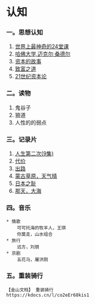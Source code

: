 # 认知

### 一。思想认知

1. [世界上最神奇的24堂课](https://www.bilibili.com/video/BV17q4y1w7Gd)
2. [哈佛大学,迈克尔·桑德尔](https://www.bilibili.com/video/BV1ct4y167fM)
3. [资本的故事](https://www.bilibili.com/video/BV1mW411J7ED)
4. [致富之道](https://www.bilibili.com/video/BV1iE411R7kT)
5. [21世纪资本论](https://www.bilibili.com/video/BV1pp4y1s73y)

### 二。读物

1. 鬼谷子
2. 狼道
3. 人性的的弱点

### 三。记录片

1. [人生第二次(9集)](https://www.bilibili.com/bangumi/play/ep511530)
2. [代价](https://www.bilibili.com/video/BV1jS4y1i78r)
3. [出路](https://www.bilibili.com/video/BV1gP4y1s7dV)
4. [蒙古草原，天气晴](https://www.bilibili.com/video/BV12P4y1p7FG)
5. [日本之耻](https://www.iqiyi.com/v_19rwy0ymd4.html)
6. [那天，大海](https://www.bilibili.com/video/BV1Wp411R7R9)

### 四。音乐

```
* 情歌
	可可托海的牧羊人，王琪
	你莫走，山水组合
* 旅行
	远方，刘朋
* 京剧
	五花马，屠洪刚
```

### 五。重装骑行

```
【金山文档】 重装骑行
https://kdocs.cn/l/co2eEr68kis1
```

